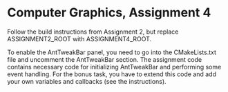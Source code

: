 Computer Graphics, Assignment 4
=============================================

Follow the build instructions from Assignment 2, but replace
ASSIGNMENT2_ROOT with ASSIGNMENT4_ROOT.

To enable the AntTweakBar panel, you need to go into the CMakeLists.txt
file and uncomment the AntTweakBar section. The assignment code contains
necessary code for initializing AntTweakBar and performing some event
handling. For the bonus task, you have to extend this code and add your
own variables and callbacks (see the instructions).
